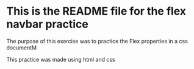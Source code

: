 <h1>This is the README file for the flex navbar practice</h1>
<p>The purpose of this exercise was to practice the Flex properties in a css documentM</p>
<p>This practice was made using html and css</p>